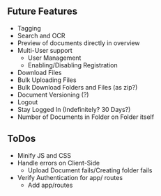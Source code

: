 ## Future Features
- Tagging
- Search and OCR
- Preview of documents directly in overview
- Multi-User support
  - User Management
  - Enabling/Disabling Registration
- Download Files
- Bulk Uploading Files
- Bulk Download Folders and Files (as zip?)
- Document Versioning (?)
- Logout
- Stay Logged In (Indefinitely? 30 Days?)
- Number of Documents in Folder on Folder itself

## ToDos
* Minify JS and CSS
* Handle errors on Client-Side
  * Upload Document fails/Creating folder fails
* Verify Authentication for app/ routes
  * Add app/routes
